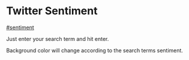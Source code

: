# Twitter Sentiment

[#sentiment](http://hashtag-sentiment.azurewebsites.net/)

Just enter your search term and hit enter.

Background color will change according to the search terms sentiment.
